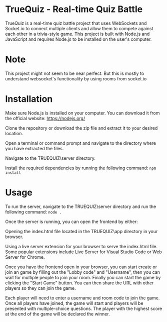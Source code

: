 # TrueQuiz - Real-time Quiz Battle
TrueQuiz is a real-time quiz battle project that uses WebSockets and Socket.io
to connect multiple clients and allow them to compete against each other in a trivia-style game.
This project is built with Node.js and JavaScript and requires Node.js to be installed on the user's computer.

# Note
This project might not seem to be near perfect. But this is mostly to understand websocket's functionality by using rooms from socket.io

# Installation
Make sure Node.js is installed on your computer. You can download it from the official website: https://nodejs.org/

Clone the repository or download the zip file and extract it to your desired location.

Open a terminal or command prompt and navigate to the directory where you have extracted the files.

Navigate to the TRUEQUIZ\server directory.

Install the required dependencies by running the following command:
``npm install``

# Usage
To run the server, navigate to the TRUEQUIZ\server directory and run the following command:
``node .``

Once the server is running, you can open the frontend by either:

Opening the index.html file located in the TRUEQUIZ\app directory in your browser.

Using a live server extension for your browser to serve the index.html file. Some popular extensions include Live Server for Visual Studio Code or Web Server for Chrome.

Once you have the frontend open in your browser, you can start create or join an game by filling out the "Lobby code" and "Username", then you can wait for multiple people to join your room. Finally you can start the game by clicking the "Start Game" button. You can then share the URL with other players so they can join the game.

Each player will need to enter a username and room code to join the game. Once all players have joined, the game will start and players will be presented with multiple-choice questions. The player with the highest score at the end of the game will be declared the winner.
